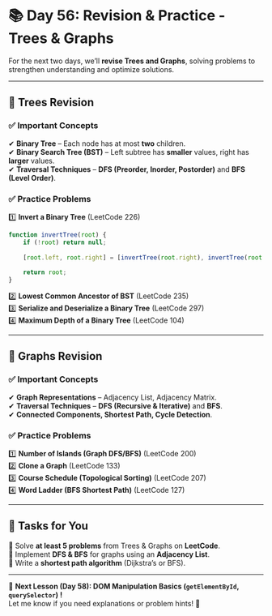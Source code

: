 # **📚 Day 56: Revision & Practice - Trees & Graphs**  

For the next two days, we’ll **revise Trees and Graphs**, solving problems to strengthen understanding and optimize solutions.  

---

## **🔹 Trees Revision**  

### **✅ Important Concepts**  
✔ **Binary Tree** – Each node has at most **two** children.  
✔ **Binary Search Tree (BST)** – Left subtree has **smaller** values, right has **larger** values.  
✔ **Traversal Techniques** – **DFS (Preorder, Inorder, Postorder)** and **BFS (Level Order)**.  

### **✅ Practice Problems**  

1️⃣ **Invert a Binary Tree** (LeetCode 226)  
```js
function invertTree(root) {
    if (!root) return null;
    
    [root.left, root.right] = [invertTree(root.right), invertTree(root.left)];
    
    return root;
}
```

2️⃣ **Lowest Common Ancestor of BST** (LeetCode 235)  
3️⃣ **Serialize and Deserialize a Binary Tree** (LeetCode 297)  
4️⃣ **Maximum Depth of a Binary Tree** (LeetCode 104)  

---

## **🔹 Graphs Revision**  

### **✅ Important Concepts**  
✔ **Graph Representations** – Adjacency List, Adjacency Matrix.  
✔ **Traversal Techniques** – **DFS (Recursive & Iterative)** and **BFS**.  
✔ **Connected Components, Shortest Path, Cycle Detection**.  

### **✅ Practice Problems**  

1️⃣ **Number of Islands (Graph DFS/BFS)** (LeetCode 200)  
2️⃣ **Clone a Graph** (LeetCode 133)  
3️⃣ **Course Schedule (Topological Sorting)** (LeetCode 207)  
4️⃣ **Word Ladder (BFS Shortest Path)** (LeetCode 127)  

---

## **🔹 Tasks for You**  
🔹 Solve **at least 5 problems** from Trees & Graphs on **LeetCode**.  
🔹 Implement **DFS & BFS** for graphs using an **Adjacency List**.  
🔹 Write a **shortest path algorithm** (Dijkstra’s or BFS).  

---

🎯 **Next Lesson (Day 58): DOM Manipulation Basics (`getElementById`, `querySelector`)  !**  
Let me know if you need explanations or problem hints! 🚀